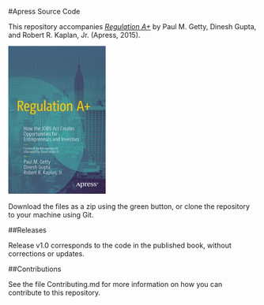 #Apress Source Code

This repository accompanies [*Regulation A+*](http://www.apress.com/9781430257318) by Paul M. Getty, Dinesh Gupta, and Robert R. Kaplan, Jr. (Apress, 2015).

![Cover image](9781430257318.jpg)

Download the files as a zip using the green button, or clone the repository to your machine using Git.

##Releases

Release v1.0 corresponds to the code in the published book, without corrections or updates.

##Contributions

See the file Contributing.md for more information on how you can contribute to this repository.
